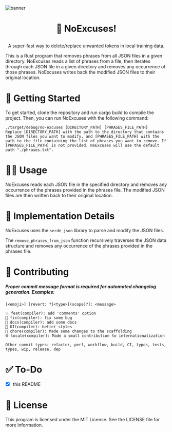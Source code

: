![banner](banner.png)

<h1 align="center">

🙅 NoExcuses!

</h1>
<p align="center">
A super-fast way to delete/replace unwanted tokens in local training data.
</p>

This is a Rust program that removes phrases from all JSON files in a given directory. NoExcuses reads a list of phrases from a file, then iterates through each JSON file in a given directory and removes any occurrence of those phrases. NoExcuses writes back the modified JSON files to their original location.

# 🚀 Getting Started

To get started, clone the repository and run cargo build to compile the project. Then, you can run NoExcuses with the following command:

``` shell 
./target/debug/no-excuses [DIRECTORY_PATH] [PHRASES_FILE_PATH]
Replace [DIRECTORY_PATH] with the path to the directory that contains the JSON files you want to modify, and [PHRASES_FILE_PATH] with the path to the file containing the list of phrases you want to remove. If [PHRASES_FILE_PATH] is not provided, NoExcuses will use the default path "./phrases.txt".
```

# 👌🏼 Usage

NoExcuses reads each JSON file in the specified directory and removes any occurrence of the phrases provided in the phrases file. The modified JSON files are then written back to their original location.

# 🔌 Implementation Details

NoExcuses uses the `serde_json` library to parse and modify the JSON files.

The `remove_phrases_from_json` function recursively traverses the JSON data structure and removes any occurrence of the phrases provided in the phrases file.

# 🙋 Contributing

##### Proper commit message format is required for automated changelog generation. Examples:

    [<emoji>] [revert: ?]<type>[(scope)?]: <message>

    💥 feat(compiler): add 'comments' option
    🐛 fix(compiler): fix some bug
    📝 docs(compiler): add some docs
    🌷 UI(compiler): better styles
    🏰 chore(compiler): Made some changes to the scaffolding
    🌐 locale(compiler): Made a small contribution to internationalization

    Other commit types: refactor, perf, workflow, build, CI, typos, tests, types, wip, release, dep

# ✅ To-Do

- [x] this README

# 📑 License

This program is licensed under the MIT License. See the LICENSE file for more information.

